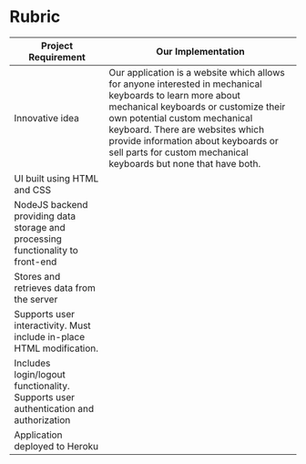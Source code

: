 # Rubric
| Project Requirement                                                                 | Our Implementation                                                                                                                                                                                                                                                                                                                |
|-------------------------------------------------------------------------------------|-----------------------------------------------------------------------------------------------------------------------------------------------------------------------------------------------------------------------------------------------------------------------------------------------------------------------------------|
| Innovative idea                                                                     | Our application is a website which allows for anyone interested in mechanical keyboards to learn more about mechanical keyboards or customize their own potential custom mechanical keyboard. There are websites which provide information about keyboards or sell parts for custom mechanical keyboards but none that have both. |
| UI built using HTML and CSS                                                         |                                                                                                                                                                                                                                                                                                                                   |
| NodeJS backend providing data storage and processing functionality to front-end     |                                                                                                                                                                                                                                                                                                                                   |
| Stores and retrieves data from the server                                           |                                                                                                                                                                                                                                                                                                                                   |
| Supports user interactivity. Must include in-place HTML modification.               |                                                                                                                                                                                                                                                                                                                                   |
| Includes login/logout functionality. Supports user authentication and authorization |                                                                                                                                                                                                                                                                                                                                   |
| Application deployed to Heroku                                                      |                                                                                                                                                                                                                                                                                                                                   |